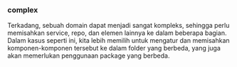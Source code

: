 ### complex

Terkadang, sebuah domain dapat menjadi sangat kompleks, sehingga perlu memisahkan service, repo, dan elemen lainnya ke dalam beberapa bagian. Dalam kasus seperti ini, kita lebih memilih untuk mengatur dan memisahkan komponen-komponen tersebut ke dalam folder yang berbeda, yang juga akan memerlukan penggunaan package yang berbeda.
